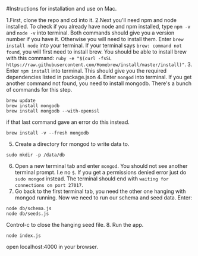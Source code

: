 #Instructions for installation and use on Mac.

1.First, clone the repo and cd into it.
2.Next you'll need npm and node installed.
To check if you already have node and npm installed, type ```npm -v``` and ```node -v```
into terminal. Both commands should give you a version number if you have it.
Otherwise you will need to install them. Enter ```brew install node``` into your terminal.
If your terminal says ```brew: command not found```, you will first need to install brew.
You should be able to install brew with this command: ```ruby -e "$(curl -fsSL https://raw.githubusercontent.com/Homebrew/install/master/install)"```.
3. Enter ```npm install``` into terminal. This should give you the required dependencies listed in package.json
4. Enter ```mongod``` into terminal. If you get another command not found, you need to install
mongodb. There's a bunch of commands for this step.
```
brew update
brew install mongodb
brew install mongodb --with-openssl
```

if that last command gave an error do this instead.
```
brew install -v --fresh mongodb
```
5. Create a directory for mongod to write data to.
```
sudo mkdir -p /data/db
```
6. Open a new terminal tab and enter ```mongod```. You should not see another terminal prompt. I.e no ```$```. If you get a permissions denied error just do ```sudo mongod``` instead. The terminal should end with ```waiting for connections on port 27017```.
7. Go back to the first terminal tab, you need the other one hanging with mongod running.  Now we need to run our schema and seed data. Enter:
```
node db/schema.js
node db/seeds.js
```
Control-c to close the hanging seed file.
8. Run the app.
```
node index.js
```
open localhost:4000 in your browser.
